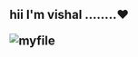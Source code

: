 <h2> hii I'm vishal ........</h2?
<span>&#10084;</span>

            
 
  
 ![myfile](https://www.reactiongifs.us/wp-content/uploads/2013/10/nuh_uh_conan_obrien.gif)
 

